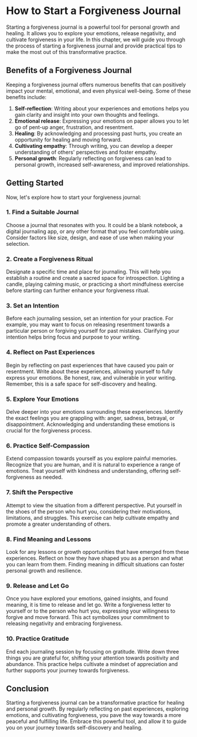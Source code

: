 # How to Start a Forgiveness Journal

Starting a forgiveness journal is a powerful tool for personal growth and healing. It allows you to explore your emotions, release negativity, and cultivate forgiveness in your life. In this chapter, we will guide you through the process of starting a forgiveness journal and provide practical tips to make the most out of this transformative practice.

## Benefits of a Forgiveness Journal

Keeping a forgiveness journal offers numerous benefits that can positively impact your mental, emotional, and even physical well-being. Some of these benefits include:

1. **Self-reflection**: Writing about your experiences and emotions helps you gain clarity and insight into your own thoughts and feelings.
2. **Emotional release**: Expressing your emotions on paper allows you to let go of pent-up anger, frustration, and resentment.
3. **Healing**: By acknowledging and processing past hurts, you create an opportunity for healing and moving forward.
4. **Cultivating empathy**: Through writing, you can develop a deeper understanding of others' perspectives and foster empathy.
5. **Personal growth**: Regularly reflecting on forgiveness can lead to personal growth, increased self-awareness, and improved relationships.

## Getting Started

Now, let's explore how to start your forgiveness journal:

### 1\. Find a Suitable Journal

Choose a journal that resonates with you. It could be a blank notebook, a digital journaling app, or any other format that you feel comfortable using. Consider factors like size, design, and ease of use when making your selection.

### 2\. Create a Forgiveness Ritual

Designate a specific time and place for journaling. This will help you establish a routine and create a sacred space for introspection. Lighting a candle, playing calming music, or practicing a short mindfulness exercise before starting can further enhance your forgiveness ritual.

### 3\. Set an Intention

Before each journaling session, set an intention for your practice. For example, you may want to focus on releasing resentment towards a particular person or forgiving yourself for past mistakes. Clarifying your intention helps bring focus and purpose to your writing.

### 4\. Reflect on Past Experiences

Begin by reflecting on past experiences that have caused you pain or resentment. Write about these experiences, allowing yourself to fully express your emotions. Be honest, raw, and vulnerable in your writing. Remember, this is a safe space for self-discovery and healing.

### 5\. Explore Your Emotions

Delve deeper into your emotions surrounding these experiences. Identify the exact feelings you are grappling with: anger, sadness, betrayal, or disappointment. Acknowledging and understanding these emotions is crucial for the forgiveness process.

### 6\. Practice Self-Compassion

Extend compassion towards yourself as you explore painful memories. Recognize that you are human, and it is natural to experience a range of emotions. Treat yourself with kindness and understanding, offering self-forgiveness as needed.

### 7\. Shift the Perspective

Attempt to view the situation from a different perspective. Put yourself in the shoes of the person who hurt you, considering their motivations, limitations, and struggles. This exercise can help cultivate empathy and promote a greater understanding of others.

### 8\. Find Meaning and Lessons

Look for any lessons or growth opportunities that have emerged from these experiences. Reflect on how they have shaped you as a person and what you can learn from them. Finding meaning in difficult situations can foster personal growth and resilience.

### 9\. Release and Let Go

Once you have explored your emotions, gained insights, and found meaning, it is time to release and let go. Write a forgiveness letter to yourself or to the person who hurt you, expressing your willingness to forgive and move forward. This act symbolizes your commitment to releasing negativity and embracing forgiveness.

### 10\. Practice Gratitude

End each journaling session by focusing on gratitude. Write down three things you are grateful for, shifting your attention towards positivity and abundance. This practice helps cultivate a mindset of appreciation and further supports your journey towards forgiveness.

## Conclusion

Starting a forgiveness journal can be a transformative practice for healing and personal growth. By regularly reflecting on past experiences, exploring emotions, and cultivating forgiveness, you pave the way towards a more peaceful and fulfilling life. Embrace this powerful tool, and allow it to guide you on your journey towards self-discovery and healing.
